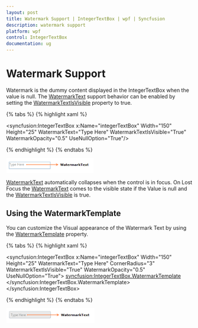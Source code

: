 ```yaml
---
layout: post
title: Watermark Support | IntegerTextBox | wpf | Syncfusion
description: watermark support
platform: wpf
control: IntegerTextBox 
documentation: ug
---
```


# Watermark Support

Watermark is the dummy content displayed in the IntegerTextBox when the value is null. The [WatermarkText](https://help.syncfusion.com/cr/cref_files/wpf/Syncfusion.Shared.Wpf~Syncfusion.Windows.Shared.EditorBase~WatermarkText.html) support behavior can be enabled by setting the [WatermarkTextIsVisible](https://help.syncfusion.com/cr/cref_files/wpf/Syncfusion.Shared.Wpf~Syncfusion.Windows.Shared.EditorBase~WatermarkTextIsVisible.html) property to true.

{% tabs %}
{% highlight xaml %}

<syncfusion:IntegerTextBox x:Name="integerTextBox" Width="150" Height="25" 
                           WatermarkText="Type Here" WatermarkTextIsVisible="True" 
                           WatermarkOpacity="0.5" UseNullOption="True"/>

{% endhighlight %}
{% endtabs %}

![Watermark support](Watermark-Support_images/Watermark-Support_img1.png)



[WatermarkText](https://help.syncfusion.com/cr/cref_files/wpf/Syncfusion.Shared.Wpf~Syncfusion.Windows.Shared.EditorBase~WatermarkText.html) automatically collapses when the control is in focus. On Lost Focus the [WatermarkText](https://help.syncfusion.com/cr/cref_files/wpf/Syncfusion.Shared.Wpf~Syncfusion.Windows.Shared.EditorBase~WatermarkText.html) comes to the visible state if the Value is null and the [WatermarkTextIsVisible](https://help.syncfusion.com/cr/cref_files/wpf/Syncfusion.Shared.Wpf~Syncfusion.Windows.Shared.EditorBase~WatermarkTextIsVisible.html) is true.

## Using the WatermarkTemplate

You can customize the Visual appearance of the Watermark Text by using the [WatermarkTemplate](https://help.syncfusion.com/cr/cref_files/wpf/Syncfusion.Shared.Wpf~Syncfusion.Windows.Shared.EditorBase~WatermarkTemplate.html) property.

{% tabs %}
{% highlight xaml %}

<syncfusion:IntegerTextBox x:Name="integerTextBox" Width="150" Height="25"
                          WatermarkText="Type Here" CornerRadius="3" 
                          WatermarkTextIsVisible="True" WatermarkOpacity="0.5" 
                          UseNullOption="True">
<syncfusion:IntegerTextBox.WatermarkTemplate>
<DataTemplate>
<Border Background="LightGray">
<TextBlock Text="{Binding}" VerticalAlignment="Center" Margin="5,0,0,0"/>
</Border>
</DataTemplate>
</syncfusion:IntegerTextBox.WatermarkTemplate>
</syncfusion:IntegerTextBox>

{% endhighlight %}
{% endtabs %}

![Watermark template](Watermark-Support_images/Watermark-Support_img2.png)



